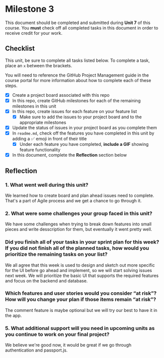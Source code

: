 # Milestone 3

This document should be completed and submitted during **Unit 7** of this course. You **must** check off all completed tasks in this document in order to receive credit for your work.

## Checklist

This unit, be sure to complete all tasks listed below. To complete a task, place an `x` between the brackets.

You will need to reference the GitHub Project Management guide in the course portal for more information about how to complete each of these steps.

- [x] Create a project board associated with this repo
- [x] In this repo, create GitHub milestones for each of the remaining milestones in this unit
- [x] In this repo, create issues for each feature on your feature list
  - [x] Make sure to add the issues to your project board and to the appropriate milestones
- [x] Update the status of issues in your project board as you complete them
- [x] In `readme.md`, check off the features you have completed in this unit by adding a ✅ emoji in front of their title
  - [x] Under each feature you have completed, **include a GIF** showing feature functionality
- [x] In this document, complete the **Reflection** section below

## Reflection

### 1. What went well during this unit?

We learned how to create board and plan ahead issues need to complete. That's a part of Agile process and we get a chance to go through it.

### 2. What were some challenges your group faced in this unit?

We have some challenges when trying to break down features into small pieces and write desscription for them, but eventually it went pretty well.

### Did you finish all of your tasks in your sprint plan for this week? If you did not finish all of the planned tasks, how would you prioritize the remaining tasks on your list?

We all agree that this week is used to design and sketch out more specific for the UI before go ahead and implement, so we will start solving issues next week. We will prioritize the basic UI that supports the required features and focus on the backend and database.

### Which features and user stories would you consider “at risk”? How will you change your plan if those items remain “at risk”?

The comment feature is maybe optional but we will try our best to have it in the app.

### 5. What additional support will you need in upcoming units as you continue to work on your final project?

We believe we're good now, it would be great if we go through authentication and passport.js.
